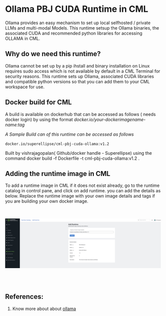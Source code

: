 # Ollama PBJ CUDA Runtime in CML
Ollama provides an easy mechanism to set up local selfhosted / private LLMs and multi-modal Models. This runtime setsup the Ollama binaries, the associated CUDA and recommended python libraries for accessing OLLAMA in CML. 

## Why do we need this runtime?
Ollama cannot be set up by a pip ihstall and binary installation on Linux requires sudo access which is not available by default in a CML Terminal for security reasons. 
This runtime sets up Ollama, associated CUDA libraries and compatible python versions so that you can add them to your CML workspace for use.



## Docker build for CML 
A  build is available on dockerhub that can be accessed as follows ( needs docker login) by using the format _docker.io/your-dockerimagename-name:tag_ 

*A Sample Build can of this runtime can be accessed as follows*
```
docker.io/superellipse/cml-pbj-cuda-ollama:v1.2
```
Built by vishrajagopalan( Github/docker handle - Superellipse) using the command
docker build -f Dockerfile -t cml-pbj-cuda-ollama:v1.2 .

## Adding the runtime image in CML
To add a runtime image in CML if it does not exist already, go to the runtime catalog in control pane, and click on add runtime. you can add the details as below. Replace the runtime image with your own image details and tags if you are building your own docker image.


 <br> <br>
![Adding Runtime](./picture/AddingRuntimeinCML.jpg)

<br><br>
## References: 
1. Know more about about  [ollama](https://www.ollama.com/)